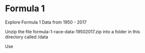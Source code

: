 # Formula 1

Explore Formula 1 Data from 1950 - 2017

Unzip the file formula-1-race-data-19502017.zip into a folder in this directory called /data

Use 